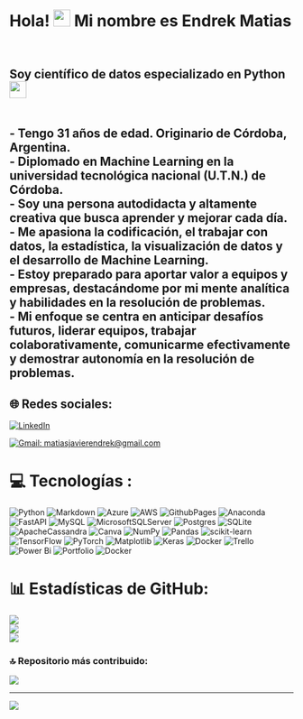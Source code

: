 
   
<h1>Hola! <img src="https://raw.githubusercontent.com/iampavangandhi/iampavangandhi/master/gifs/Hi.gif" width="30px">   Mi nombre es Endrek Matias</h1><br><h2> Soy científico de datos especializado en Python <img src="https://brandslogos.com/wp-content/uploads/images/large/python-logo.png" width="30px"> <br>  <br> 
  <br>- Tengo 31 años de edad. Originario de Córdoba, Argentina.
  <br>- Diplomado en Machine Learning en la universidad tecnológica nacional (U.T.N.) de Córdoba.<br>- Soy una persona autodidacta y altamente creativa que busca aprender y mejorar cada día.
  <br>- Me apasiona la codificación, el trabajar con datos, la estadística, la visualización de datos y el desarrollo de Machine Learning.
  <br>- Estoy preparado para aportar valor a equipos y empresas, destacándome por mi mente analítica y habilidades en la resolución de problemas.<br>- Mi enfoque se centra en anticipar desafíos futuros, liderar equipos, trabajar colaborativamente,   comunicarme efectivamente y demostrar autonomía en la resolución de problemas.  <br>

   
   ## 🌐 Redes sociales:
[![LinkedIn](https://img.shields.io/badge/LinkedIn-%230077B5.svg?logo=linkedin&logoColor=white)](https://linkedin.com/in/https://www.linkedin.com/in/matias-endrek-7a9680255/) 

[![Gmail: matiasjavierendrek@gmail.com](https://img.shields.io/badge/Gmail-matiasjavierendrek@gmail.com-red)](mailto:matiasjavierendrek@gmail.com)

# 💻 Tecnologías :
![Python](https://img.shields.io/badge/python-3670A0?style=for-the-badge&logo=python&logoColor=ffdd54) ![Markdown](https://img.shields.io/badge/markdown-%23000000.svg?style=for-the-badge&logo=markdown&logoColor=white) ![Azure](https://img.shields.io/badge/azure-%230072C6.svg?style=for-the-badge&logo=microsoftazure&logoColor=white) ![AWS](https://img.shields.io/badge/AWS-%23FF9900.svg?style=for-the-badge&logo=amazon-aws&logoColor=white) ![GithubPages](https://img.shields.io/badge/github%20pages-121013?style=for-the-badge&logo=github&logoColor=white) ![Anaconda](https://img.shields.io/badge/Anaconda-%2344A833.svg?style=for-the-badge&logo=anaconda&logoColor=white) ![FastAPI](https://img.shields.io/badge/FastAPI-005571?style=for-the-badge&logo=fastapi) ![MySQL](https://img.shields.io/badge/mysql-%2300000f.svg?style=for-the-badge&logo=mysql&logoColor=white) ![MicrosoftSQLServer](https://img.shields.io/badge/Microsoft%20SQL%20Server-CC2927?style=for-the-badge&logo=microsoft%20sql%20server&logoColor=white) ![Postgres](https://img.shields.io/badge/postgres-%23316192.svg?style=for-the-badge&logo=postgresql&logoColor=white) ![SQLite](https://img.shields.io/badge/sqlite-%2307405e.svg?style=for-the-badge&logo=sqlite&logoColor=white) ![ApacheCassandra](https://img.shields.io/badge/cassandra-%231287B1.svg?style=for-the-badge&logo=apache-cassandra&logoColor=white) ![Canva](https://img.shields.io/badge/Canva-%2300C4CC.svg?style=for-the-badge&logo=Canva&logoColor=white) ![NumPy](https://img.shields.io/badge/numpy-%23013243.svg?style=for-the-badge&logo=numpy&logoColor=white) ![Pandas](https://img.shields.io/badge/pandas-%23150458.svg?style=for-the-badge&logo=pandas&logoColor=white) ![scikit-learn](https://img.shields.io/badge/scikit--learn-%23F7931E.svg?style=for-the-badge&logo=scikit-learn&logoColor=white) ![TensorFlow](https://img.shields.io/badge/TensorFlow-%23FF6F00.svg?style=for-the-badge&logo=TensorFlow&logoColor=white) ![PyTorch](https://img.shields.io/badge/PyTorch-%23EE4C2C.svg?style=for-the-badge&logo=PyTorch&logoColor=white) ![Matplotlib](https://img.shields.io/badge/Matplotlib-%23ffffff.svg?style=for-the-badge&logo=Matplotlib&logoColor=black) ![Keras](https://img.shields.io/badge/Keras-%23D00000.svg?style=for-the-badge&logo=Keras&logoColor=white) ![Docker](https://img.shields.io/badge/docker-%230db7ed.svg?style=for-the-badge&logo=docker&logoColor=white) ![Trello](https://img.shields.io/badge/Trello-%23026AA7.svg?style=for-the-badge&logo=Trello&logoColor=white) ![Power Bi](https://img.shields.io/badge/power_bi-F2C811?style=for-the-badge&logo=powerbi&logoColor=black) ![Portfolio](https://img.shields.io/badge/Portfolio-%23000000.svg?style=for-the-badge&logo=firefox&logoColor=#FF7139) ![Docker](https://img.shields.io/badge/docker-%230db7ed.svg?style=for-the-badge&logo=docker&logoColor=white)
# 📊 Estadísticas de GitHub:
![](https://github-readme-stats.vercel.app/api?username=miportfolioprofesional&theme=vue&hide_border=false&include_all_commits=false&count_private=false)<br/>
![](https://github-readme-streak-stats.herokuapp.com/?user=miportfolioprofesional&theme=vue&hide_border=false)<br/>
![](https://github-readme-stats.vercel.app/api/top-langs/?username=miportfolioprofesional&theme=vue&hide_border=false&include_all_commits=false&count_private=false&layout=compact)

### 🔝 Repositorio más contribuido:
![](https://github-contributor-stats.vercel.app/api?username=miportfolioprofesional&limit=5&theme=dark&combine_all_yearly_contributions=true)

---
[![](https://visitcount.itsvg.in/api?id=miportfolioprofesional&icon=0&color=0)](https://visitcount.itsvg.in)

<!-- Proudly created with GPRM ( https://gprm.itsvg.in ) -->
